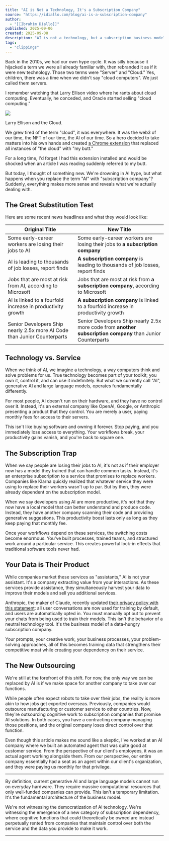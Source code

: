 ```yaml
---
title: "AI is Not a Technology, It's a Subscription Company"
source: "https://idiallo.com/blog/ai-is-a-subscription-company"
author:
  - "[[Ibrahim Diallo]]"
published: 2025-09-06
created: 2025-09-08
description: "AI is not a technology, but a subscription business model. This post argues that what we call \"AI\" is a rented service, creating dependency and harvesting data."
tags:
  - "clippings"
---
```

Back in the 2010s, we had our own hype cycle. It was silly because it hijacked a term we were all already familiar with, then rebranded it as if it were new technology. Those two terms were "Server" and "Cloud." Yes, children, there was a time when we didn't say "cloud computers". We just called them servers.

I remember watching that Larry Ellison video where he rants about cloud computing. Eventually, he conceded, and Oracle started selling "cloud computing."

![](https://www.youtube.com/watch?v=UOEFXaWHppE)

Larry Ellison and the Cloud.

We grew tired of the term "cloud", it was everywhere. It was the web3 of our time, the NFT of our time, the AI of our time. So a hero decided to take matters into his own hands and created [a Chrome extension](https://github.com/panicsteve/cloud-to-butt) that replaced all instances of "the cloud" with "my butt."

For a long time, I'd forget I had this extension installed and would be shocked when an article I was reading suddenly referred to my butt.

But today, I thought of something new. We're drowning in AI hype, but what happens when you replace the term "AI" with "subscription company"? Suddenly, everything makes more sense and reveals what we're actually dealing with.

## The Great Substitution Test

Here are some recent news headlines and what they would look like:

| Original Title | New Title |
| --- | --- |
| Some early-career workers are losing their jobs to AI | Some early-career workers are losing their jobs to **a subscription company** |
| AI is leading to thousands of job losses, report finds | **A subscription company** is leading to thousands of job losses, report finds |
| Jobs that are most at risk from AI, according to Microsoft | Jobs that are most at risk from **a subscription company**, according to Microsoft |
| AI is linked to a fourfold increase in productivity growth | **A subscription company** is linked to a fourfold increase in productivity growth |
| Senior Developers Ship nearly 2.5x more AI Code than Junior Counterparts | Senior Developers Ship nearly 2.5x more code from **another subscription company** than Junior Counterparts |

## Technology vs. Service

When we think of AI, we imagine a technology, a way computers think and solve problems for us. True technology becomes part of your toolkit; you own it, control it, and can use it indefinitely. But what we currently call "AI", generative AI and large language models, operates fundamentally differently.

For most people, AI doesn't run on their hardware, and they have no control over it. Instead, it's an external company like OpenAI, Google, or Anthropic presenting a product that they control. You are merely a user, paying monthly fees for access to their servers.

This isn't like buying software and owning it forever. Stop paying, and you immediately lose access to everything. Your workflows break, your productivity gains vanish, and you're back to square one.

## The Subscription Trap

When we say people are losing their jobs to AI, it's not as if their employer now has a model they trained that can handle common tasks. Instead, it's an enterprise subscription to a service that promises to replace workers. Companies like Klarna quickly realized that whatever service they were using to replace their workers wasn't up to par. But by then, they were already dependent on the subscription model.

When we say developers using AI are more productive, it's not that they now have a local model that can better understand and produce code. Instead, they have another company scanning their code and providing generative suggestions. This productivity boost lasts only as long as they keep paying that monthly fee.

Once your workflows depend on these services, the switching costs become enormous. You've built processes, trained teams, and structured work around a particular service. This creates powerful lock-in effects that traditional software tools never had.

## Your Data is Their Product

While companies market these services as "assistants," AI is not your assistant. It's a company extracting value from your interactions. As these services provide assistance, they simultaneously harvest your data to improve their models and sell you additional services.

Anthropic, the maker of Claude, recently updated [their privacy policy with this statement](https://techcrunch.com/2025/08/28/anthropic-users-face-a-new-choice-opt-out-or-share-your-data-for-ai-training/): all user conversations are now used for training by default, and users are automatically opted in. You must manually opt out to prevent your chats from being used to train their models. This isn't the behavior of a neutral technology tool. It's the business model of a data-hungry subscription company.

Your prompts, your creative work, your business processes, your problem-solving approaches, all of this becomes training data that strengthens their competitive moat while creating your dependency on their service.

## The New Outsourcing

We're still at the forefront of this shift. For now, the only way we can be replaced by AI is if we make space for another company to take over our functions.

While people often expect robots to take over their jobs, the reality is more akin to how jobs get exported overseas. Previously, companies would outsource manufacturing or customer service to other countries. Now, they're outsourcing cognitive work to subscription companies that promise AI solutions. In both cases, you have a contracting company managing those positions, and the original company loses direct control over that function.

Even though this article makes me sound like a skeptic, I've worked at an AI company where we built an automated agent that was quite good at customer service. From the perspective of our client's employees, it was an actual agent working alongside them. From our perspective, our entire company essentially had a seat as an agent within our client's organization, and they were paying us monthly for that privilege.

---

By definition, current generative AI and large language models cannot run on everyday hardware. They require massive computational resources that only well-funded companies can provide. This isn't a temporary limitation. It's the fundamental architecture of the business model.

We're not witnessing the democratization of AI technology. We're witnessing the emergence of a new category of subscription dependency, where cognitive functions that could theoretically be owned are instead perpetually rented from companies that maintain control over both the service and the data you provide to make it work.

---